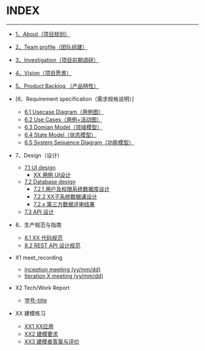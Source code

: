 # INDEX


----------


- [1、About（项目规划）](https://github.com/Meal-Order-System/DashBoard/blob/master/teamwork/About.md)

- [2、Team profile（团队组建）](https://github.com/Meal-Order-System/DashBoard/blob/master/teamwork/Team_Profile.md)

- [3、Investigation（项目前期调研）](https://github.com/Meal-Order-System/DashBoard/blob/master/teamwork/Investigation.md)

- [4、Vision（项目愿景）](https://github.com/Meal-Order-System/DashBoard/blob/master/teamwork/Vision.md)

- [5、Product Backlog （产品特性）](https://github.com/Meal-Order-System/DashBoard/blob/master/teamwork/Product_Backlog.md)

- [6、Requirement specification（需求规格说明）]
  - [6.1 Usecase Diagram（用例图）](https://github.com/Meal-Order-System/DashBoard/blob/master/teamwork/Requirement_Specification.md)
  - [6.2 Use Cases（用例+活动图）]()
  - [6.3 Domian Model（领域模型）]()
  - [6.4 State Model（状态模型）]()
  - [6.5 System Sequence Diagram（功能模型）]()


- 7、Design（设计）
  - [7.1 UI design](https://github.com/Meal-Order-System/DashBoard/blob/master/teamwork/Design.md)
     - [XX 用例 UI设计]()
  - [7.2 Database design]()
     - [7.2.1 用户及权限系统数据库设计]()
     - [7.2.2 XX子系统数据课设计]()
     - [7.2.x 第三方数据评审结果]()
  - [7.3 API 设计]()
      
- 8、生产规范与指南
  - [8.1 XX 代码规范](https://github.com/Meal-Order-System/DashBoard/blob/master/teamwork/Code_Style_Specification.md)
  - [8.2 REST API 设计规范]()

- X1 meet_recording
  - [inception meeting (yy/mm/dd)](https://github.com/Meal-Order-System/DashBoard/blob/master/teamwork/X1_meeting_record.md)
  - [Iteration X meeting (yy/mm/dd)]()

- X2 Tech/Work Report
  - [学号-title](https://github.com/Meal-Order-System/DashBoard/blob/master/teamwork/X2_Tech-Work_Report.md)

- XX 建模练习
  - [XX1 XX应用](https://github.com/Meal-Order-System/DashBoard/blob/master/teamwork/XX_%E5%BB%BA%E6%A8%A1%E7%BB%83%E4%B9%A0.md)
  - [XX2 建模要求]()
  - [XX3 建模者答案与评价]()
